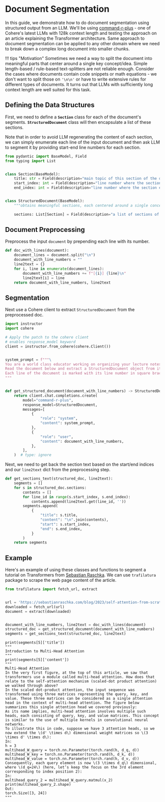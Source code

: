 # Document Segmentation

In this guide, we demonstrate how to do document segmentation using structured output from an LLM. We'll be using [command-r-plus](https://docs.cohere.com/docs/command-r-plus) - one of Cohere's latest LLMs with 128k context length and testing the approach on an article explaining the Transformer architecture. Same approach to document segmentation can be applied to any other domain where we need to break down a complex long document into smaller chunks.

!!! tips "Motivation"
    Sometimes we need a way to split the document into meaningful parts that center around a single key concept/idea. Simple length-based / rule-based text-splitters are not reliable enough. Consider the cases where documents contain code snippets or math equations - we don't want to split those on `'\n\n'` or have to write extensive rules for different types of documents. It turns out that LLMs with sufficiently long context length are well suited for this task.

## Defining the Data Structures

First, we need to define a **`Section`** class for each of the document's segments.  **`StructuredDocument`** class will then encapsulate a list of these sections.

Note that in order to avoid LLM regenerating the content of each section, we can simply enumerate each line of the input document and then ask LLM to segment it by providing start-end line numbers for each section.

```python
from pydantic import BaseModel, Field
from typing import List


class Section(BaseModel):
    title: str = Field(description="main topic of this section of the document")
    start_index: int = Field(description="line number where the section begins")
    end_index: int = Field(description="line number where the section ends")


class StructuredDocument(BaseModel):
    """obtains meaningful sections, each centered around a single concept/topic"""

    sections: List[Section] = Field(description="a list of sections of the document")
```

## Document Preprocessing

Preprocess the input `document` by prepending each line with its number.

```python
def doc_with_lines(document):
    document_lines = document.split("\n")
    document_with_line_numbers = ""
    line2text = {}
    for i, line in enumerate(document_lines):
        document_with_line_numbers += f"[{i}] {line}\n"
        line2text[i] = line
    return document_with_line_numbers, line2text
```

## Segmentation

Next use a Cohere client to extract `StructuredDocument` from the preprocessed doc.

```python
import instructor
import cohere

# Apply the patch to the cohere client
# enables response_model keyword
client = instructor.from_cohere(cohere.Client())


system_prompt = f"""\
You are a world class educator working on organizing your lecture notes.
Read the document below and extract a StructuredDocument object from it where each section of the document is centered around a single concept/topic that can be taught in one lesson.
Each line of the document is marked with its line number in square brackets (e.g. [1], [2], [3], etc). Use the line numbers to indicate section start and end.
"""


def get_structured_document(document_with_line_numbers) -> StructuredDocument:
    return client.chat.completions.create(
        model="command-r-plus",
        response_model=StructuredDocument,
        messages=[
            {
                "role": "system",
                "content": system_prompt,
            },
            {
                "role": "user",
                "content": document_with_line_numbers,
            },
        ],
    )  # type: ignore
```


Next, we need to get back the section text based on the start/end indices and our `line2text` dict from the preprocessing step.

```python
def get_sections_text(structured_doc, line2text):
    segments = []
    for s in structured_doc.sections:
        contents = []
        for line_id in range(s.start_index, s.end_index):
            contents.append(line2text.get(line_id, ''))
        segments.append(
            {
                "title": s.title,
                "content": "\n".join(contents),
                "start": s.start_index,
                "end": s.end_index,
            }
        )
    return segments
```


## Example

Here's an example of using these classes and functions to segment a tutorial on Transformers from [Sebastian Raschka](https://sebastianraschka.com/blog/2023/self-attention-from-scratch.html). We can use `trafilatura` package to scrape the web page content of the article.

```python
from trafilatura import fetch_url, extract


url = 'https://sebastianraschka.com/blog/2023/self-attention-from-scratch.html'
downloaded = fetch_url(url)
document = extract(downloaded)


document_with_line_numbers, line2text = doc_with_lines(document)
structured_doc = get_structured_document(document_with_line_numbers)
segments = get_sections_text(structured_doc, line2text)
```

```
print(segments[5]['title'])
"""
Introduction to Multi-Head Attention
"""
print(segments[5]['content'])
"""
Multi-Head Attention
In the very first figure, at the top of this article, we saw that transformers use a module called multi-head attention. How does that relate to the self-attention mechanism (scaled-dot product attention) we walked through above?
In the scaled dot-product attention, the input sequence was transformed using three matrices representing the query, key, and value. These three matrices can be considered as a single attention head in the context of multi-head attention. The figure below summarizes this single attention head we covered previously:
As its name implies, multi-head attention involves multiple such heads, each consisting of query, key, and value matrices. This concept is similar to the use of multiple kernels in convolutional neural networks.
To illustrate this in code, suppose we have 3 attention heads, so we now extend the \(d' \times d\) dimensional weight matrices so \(3 \times d' \times d\):
In:
h = 3
multihead_W_query = torch.nn.Parameter(torch.rand(h, d_q, d))
multihead_W_key = torch.nn.Parameter(torch.rand(h, d_k, d))
multihead_W_value = torch.nn.Parameter(torch.rand(h, d_v, d))
Consequently, each query element is now \(3 \times d_q\) dimensional, where \(d_q=24\) (here, let’s keep the focus on the 3rd element corresponding to index position 2):
In:
multihead_query_2 = multihead_W_query.matmul(x_2)
print(multihead_query_2.shape)
Out:
torch.Size([3, 24])
"""
```
